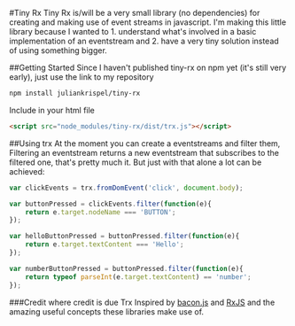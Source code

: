 #Tiny Rx
Tiny Rx is/will be a very small library (no dependencies) for creating and making use of event streams in javascript. I'm making this little library because I wanted to 1. understand what's involved in a basic implementation of an eventstream and 2. have a very tiny solution instead of using something bigger.

##Getting Started
Since I haven't published tiny-rx on npm yet (it's still very early), just use the link to my repository
```bash
npm install juliankrispel/tiny-rx
```

Include in your html file
```html
<script src="node_modules/tiny-rx/dist/trx.js"></script>
```

##Using trx
At the moment you can create a eventstreams and filter them, Filtering an eventstream returns a new eventstream that subscribes to the filtered one, that's pretty much it. But just with that alone a lot can be achieved:

```javascript
var clickEvents = trx.fromDomEvent('click', document.body);

var buttonPressed = clickEvents.filter(function(e){
    return e.target.nodeName === 'BUTTON';
});

var helloButtonPressed = buttonPressed.filter(function(e){
    return e.target.textContent === 'Hello';
});

var numberButtonPressed = buttonPressed.filter(function(e){
    return typeof parseInt(e.target.textContent) == 'number';
});
```

###Credit where credit is due
Trx Inspired by [bacon.js](https://github.com/baconjs/bacon.js/tree/master) and [RxJS](https://github.com/Reactive-Extensions/RxJS) and the amazing useful concepts these libraries make use of.
